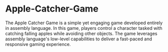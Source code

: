 # Apple-Catcher-Game
The Apple Catcher Game is a simple yet engaging game developed entirely in assembly language. In this game, players control a character tasked with catching falling apples while avoiding other objects. The game leverages assembly language's low-level capabilities to deliver a fast-paced and responsive gaming experience.
